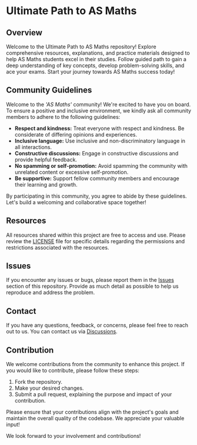 # Ultimate Path to AS Maths

## Overview

Welcome to the Ultimate Path to AS Maths repository! Explore comprehensive resources, explanations, and practice materials designed to help AS Maths students excel in their studies. Follow guided path to gain a deep understanding of key concepts, develop problem-solving skills, and ace your exams. Start your journey towards AS Maths success today!

## Community Guidelines

Welcome to the _'AS Maths'_ community! We're excited to have you on board. To ensure a positive and inclusive environment, we kindly ask all community members to adhere to the following guidelines:

- **Respect and kindness:** Treat everyone with respect and kindness. Be considerate of differing opinions and experiences.
- **Inclusive language:** Use inclusive and non-discriminatory language in all interactions.
- **Constructive discussions:** Engage in constructive discussions and provide helpful feedback.
- **No spamming or self-promotion:** Avoid spamming the community with unrelated content or excessive self-promotion.
- **Be supportive:** Support fellow community members and encourage their learning and growth.

By participating in this community, you agree to abide by these guidelines. Let's build a welcoming and collaborative space together!

## Resources

All resources shared within this project are free to access and use. Please review the [LICENSE](LICENSE) file for specific details regarding the permissions and restrictions associated with the resources.

## Issues

If you encounter any issues or bugs, please report them in the [Issues](https://github.com/gurvirbaraich/Ultimate-Path-to-AS-Maths/issues) section of this repository. Provide as much detail as possible to help us reproduce and address the problem.

## Contact

If you have any questions, feedback, or concerns, please feel free to reach out to us. You can contact us via [Discussions](https://github.com/gurvirbaraich/Ultimate-Path-to-AS-Maths/discussions).

## Contribution

We welcome contributions from the community to enhance this project. If you would like to contribute, please follow these steps:

1. Fork the repository.
2. Make your desired changes.
3. Submit a pull request, explaining the purpose and impact of your contribution.

Please ensure that your contributions align with the project's goals and maintain the overall quality of the codebase. We appreciate your valuable input!

We look forward to your involvement and contributions!
